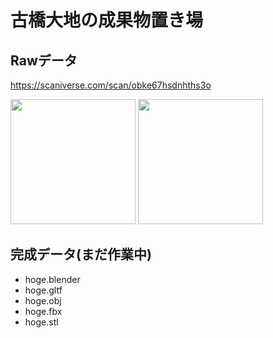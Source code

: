 # 古橋大地の成果物置き場

## Rawデータ
https://scaniverse.com/scan/obke67hsdnhths3o

<img src="https://github.com/user-attachments/assets/528b6f31-a3d3-4e68-a552-0621ffe2c07c" width="200">

<img src="https://github.com/user-attachments/assets/299bec88-ecc7-44e7-95f1-4a14c50c7f1e" width="200">


## 完成データ(まだ作業中)
* hoge.blender
* hoge.gltf
* hoge.obj
* hoge.fbx
* hoge.stl
